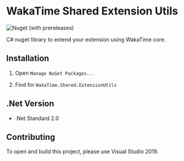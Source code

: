 WakaTime Shared Extension Utils
=====================

![Nuget (with prereleases)](https://img.shields.io/nuget/vpre/WakaTime.Shared.ExtensionUtils?label=release)

C# nuget library to extend your extension using WakaTime core.

Installation
------------

1. Open `Manage NuGet Packages...`

2. Find for `WakaTime.Shared.ExtensionUtils`

.Net Version
--------------------------------

* .Net Standard 2.0

Contributing
------------

To open and build this project, please use Visual Studio 2019.

[latest release]: https://github.com/wakatime/nuget-wakatime-shared-extension-utils/releases/latest
